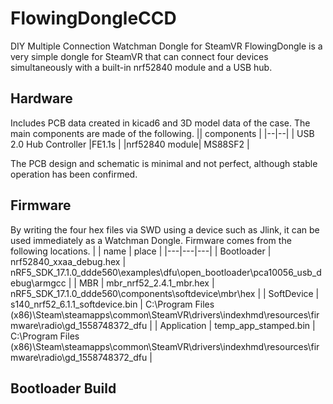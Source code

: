 # FlowingDongleCCD
DIY Multiple Connection Watchman Dongle for SteamVR
FlowingDongle is a very simple dongle for SteamVR that can connect four devices simultaneously with a built-in nrf52840 module and a USB hub.
## Hardware
Includes PCB data created in kicad6 and 3D model data of the case.
The main components are made of the following.
|| components |
|--|--|
| USB 2.0 Hub Controller |FE1.1s  |
|nrf52840 module| MS88SF2 |

The PCB design and schematic is minimal and not perfect, although stable operation has been confirmed.

## Firmware
By writing the four hex files via SWD using a device such as Jlink, it can be used immediately as a Watchman Dongle.
Firmware comes from the following locations.
|   |  name |  place |
|---|---|---|
| Bootloader  |  nrf52840_xxaa_debug.hex |  nRF5_SDK_17.1.0_ddde560\examples\dfu\open_bootloader\pca10056_usb_debug\armgcc |
|  MBR |  mbr_nrf52_2.4.1_mbr.hex | nRF5_SDK_17.1.0_ddde560\components\softdevice\mbr\hex  | 
|  SoftDevice |  s140_nrf52_6.1.1_softdevice.bin |  C:\Program Files (x86)\Steam\steamapps\common\SteamVR\drivers\indexhmd\resources\firmware\radio\gd_1558748372_dfu | 
| Application  |  temp_app_stamped.bin |  C:\Program Files (x86)\Steam\steamapps\common\SteamVR\drivers\indexhmd\resources\firmware\radio\gd_1558748372_dfu | 

## Bootloader Build
